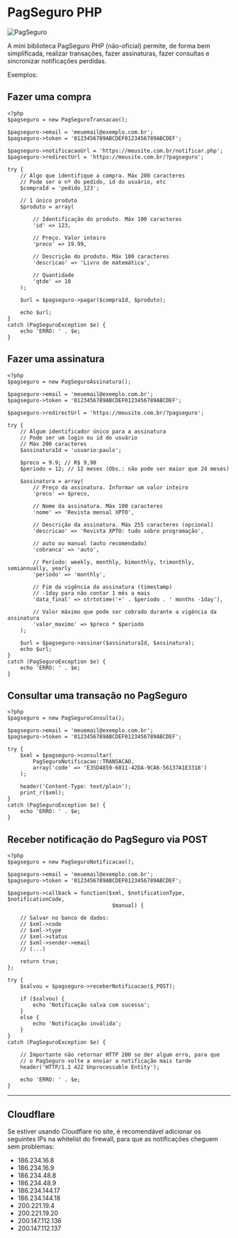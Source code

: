 # PagSeguro PHP

![PagSeguro](https://raw.githubusercontent.com/gabrielsbarros/pagseguro/master/pagseguro.jpg)

A mini biblioteca PagSeguro PHP (não-oficial) permite, de forma bem simplificada, realizar transações, fazer assinaturas, fazer consultas e sincronizar notificações perdidas.

Exemplos:

## Fazer uma compra

    <?php
    $pagseguro = new PagSeguroTransacao();

    $pagseguro->email = 'meuemail@exemplo.com.br';
    $pagseguro->token = '0123456789ABCDEF0123456789ABCDEF';

    $pagseguro->notificacaoUrl = 'https://meusite.com.br/notificar.php';
    $pagseguro->redirectUrl = 'https://meusite.com.br/?pagseguro';

    try {
        // Algo que identifique a compra. Máx 200 caracteres
        // Pode ser o nº do pedido, id do usuário, etc
        $compraId = 'pedido_123';

        // 1 único produto
        $produto = array(

            // Identificação do produto. Máx 100 caracteres
            'id' => 123,

            // Preço. Valor inteiro
            'preco' => 19.99,

            // Descrição do produto. Máx 100 caracteres
            'descricao' => 'Livro de matemática',

            // Quantidade
            'qtde' => 10
        );

        $url = $pagseguro->pagar($compraId, $produto);

        echo $url;
    }
    catch (PagSeguroException $e) {
        echo 'ERRO: ' . $e;
    }

## Fazer uma assinatura

    <?php
    $pagseguro = new PagSeguroAssinatura();

    $pagseguro->email = 'meuemail@exemplo.com.br';
    $pagseguro->token = '0123456789ABCDEF0123456789ABCDEF';

    $pagseguro->redirectUrl = 'https://meusite.com.br/?pagseguro';

    try {
        // Algum identificador único para a assinatura
        // Pode ser um login ou id do usuário
        // Máx 200 caracteres
        $assinaturaId = 'usuario:paulo';

        $preco = 9.9; // R$ 9,90
        $periodo = 12; // 12 meses (Obs.: não pode ser maior que 24 meses)

        $assinatura = array(
            // Preço da assinatura. Informar um valor inteiro
            'preco' => $preco,

            // Nome da assinatura. Máx 100 caracteres
            'nome' => 'Revista mensal XPTO',

            // Descrição da assinatura. Máx 255 caracteres (opcional)
            'descricao' => 'Revista XPTO: tudo sobre programação',

            // auto ou manual (auto recomendado)
            'cobranca' => 'auto',

            // Período: weekly, monthly, bimonthly, trimonthly, semiannually, yearly
            'periodo' => 'monthly',

            // Fim da vigência da assinatura (timestamp)
            // -1day para não contar 1 mês a mais
            'data_final' => strtotime('+' . $periodo . ' months -1day'),

            // Valor máximo que pode ser cobrado durante a vigência da assinatura
            'valor_maximo' => $preco * $periodo
        );

        $url = $pagseguro->assinar($assinaturaId, $assinatura);
        echo $url;
    }
    catch (PagSeguroException $e) {
        echo 'ERRO: ' . $e;
    }

## Consultar uma transação no PagSeguro

    <?php
    $pagseguro = new PagSeguroConsulta();

    $pagseguro->email = 'meuemail@exemplo.com.br';
    $pagseguro->token = '0123456789ABCDEF0123456789ABCDEF';

    try {
        $xml = $pagseguro->consultar(
            PagSeguroNotificacao::TRANSACAO,
            array('code' => 'E35D4859-6011-42DA-9CA6-56137A1E3318')
        );

        header('Content-Type: text/plain');
        print_r($xml);
    }
    catch (PagSeguroException $e) {
        echo 'ERRO: ' . $e;
    }

## Receber notificação do PagSeguro via POST
    <?php
    $pagseguro = new PagSeguroNotificacao();

    $pagseguro->email = 'meuemail@exemplo.com.br';
    $pagseguro->token = '0123456789ABCDEF0123456789ABCDEF';

    $pagseguro->callback = function($xml, $notificationType, $notificationCode,
                                     $manual) {

        // Salvar no banco de dados:
        // $xml->code
        // $xml->type
        // $xml->status
        // $xml->sender->email
        // (...)

        return true;
    };

    try {
        $salvou = $pagseguro->receberNotificacao($_POST);

        if ($salvou) {
            echo 'Notificação salva com sucesso';
        }
        else {
            echo 'Notificação inválida';
        }
    }
    catch (PagSeguroException $e) {

        // Importante não retornar HTTP 200 se der algum erro, para que
        // o PagSeguro volte a enviar a notificação mais tarde
        header('HTTP/1.1 422 Unprocessable Entity');

        echo 'ERRO: ' . $e;
    }


----------------

## Cloudflare

Se estiver usando Cloudflare no site, é recomendável adicionar os seguintes IPs na whitelist do firewall, para que as notificações cheguem sem problemas:

- 186.234.16.8
- 186.234.16.9
- 186.234.48.8
- 186.234.48.9
- 186.234.144.17
- 186.234.144.18
- 200.221.19.4
- 200.221.19.20
- 200.147.112.136
- 200.147.112.137

